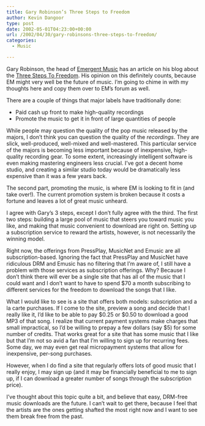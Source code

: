 ```yaml
---
title: Gary Robinson’s Three Steps to Freedom
author: Kevin Dangoor
type: post
date: 2002-05-01T04:23:00+00:00
url: /2002/04/30/gary-robinsons-three-steps-to-freedom/
categories:
  - Music

---
```

Gary Robinson, the head of [Emergent Music][1] has an article on his blog about the [Three Steps To Freedom][2]. His opinion on this definitely counts, because EM might very well be the future of music. I&#8217;m going to chime in with my thoughts here and copy them over to EM&#8217;s forum as well.
  
<!--more-->


  
There are a couple of things that major labels have traditionally done:

  * Paid cash up front to make high-quality recordings
  * Promote the music to get it in front of large quantities of people

While people may question the quality of the pop music released by the majors, I don&#8217;t think you can question the quality of the _recordings_. They are slick, well-produced, well-mixed and well-mastered. This particular service of the majors is becoming less important because of inexpensive, high-quality recording gear. To some extent, increasingly intelligent software is even making mastering engineers less crucial. I&#8217;ve got a decent home studio, and creating a similar studio today would be dramatically less expensive than it was a few years back.

The second part, promoting the music, is where EM is looking to fit in (and take over!). The current promotion system is broken because it costs a fortune and leaves a lot of great music unheard.

I agree with Gary&#8217;s 3 steps, except I don&#8217;t fully agree with the third. The first two steps: building a large pool of music that steers you toward music you like, and making that music convenient to download are right on. Setting up a subscription service to reward the artists, however, is not necessarily the winning model.

Right now, the offerings from PressPlay, MusicNet and Emusic are all subscription-based. Ignoring the fact that PressPlay and MusicNet have ridiculous DRM and Emusic has no filtering that I&#8217;m aware of, I still have a problem with those services as subscription offerings. Why? Because I don&#8217;t think there will ever be a single site that has all of the music that I could want and I don&#8217;t want to have to spend $70 a month subscribing to different services for the freedom to download the songs that I like.

What I would like to see is a site that offers both models: subscription and a la carte purchases. If I come to the site, preview a song and decide that I really like it, I&#8217;d like to be able to pay $0.25 or $0.50 to download a good MP3 of that song. I realize that current payment systems make charges that small impractical, so I&#8217;d be willing to prepay a few dollars (say $5) for some number of credits. That works great for a site that has some music that I like but that I&#8217;m not so avid a fan that I&#8217;m willing to sign up for recurring fees. Some day, we may even get real micropayment systems that allow for inexpensive, per-song purchases.

However, when I do find a site that regularly offers lots of good music that I really enjoy, I may sign up (and it may be financially beneficial to me to sign up, if I can download a greater number of songs through the subscription price).

I&#8217;ve thought about this topic quite a bit, and believe that easy, DRM-free music downloads are the future. I can&#8217;t wait to get there, because I feel that the artists are the ones getting shafted the most right now and I want to see them break free from the past.

 [1]: http://www.emergentmusic.com
 [2]: http://radio.weblogs.com/0101454/stories/2002/04/20/threeStepsToFreedom.html